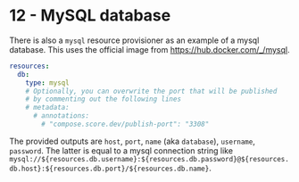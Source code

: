 # 12 - MySQL database

There is also a `mysql` resource provisioner as an example
of a mysql database. This uses the official image from <https://hub.docker.com/_/mysql>.

```yaml
resources:
  db:
    type: mysql
    # Optionally, you can overwrite the port that will be published
    # by commenting out the following lines
    # metadata:
      # annotations:
        # "compose.score.dev/publish-port": "3308"
```

The provided outputs are `host`, `port`, `name` (aka `database`), `username`, `password`.
The latter is equal to a mysql
connection string like `mysql://${resources.db.username}:${resources.db.password}@${resources.db.host}:${resources.db.port}/${resources.db.name}`.
